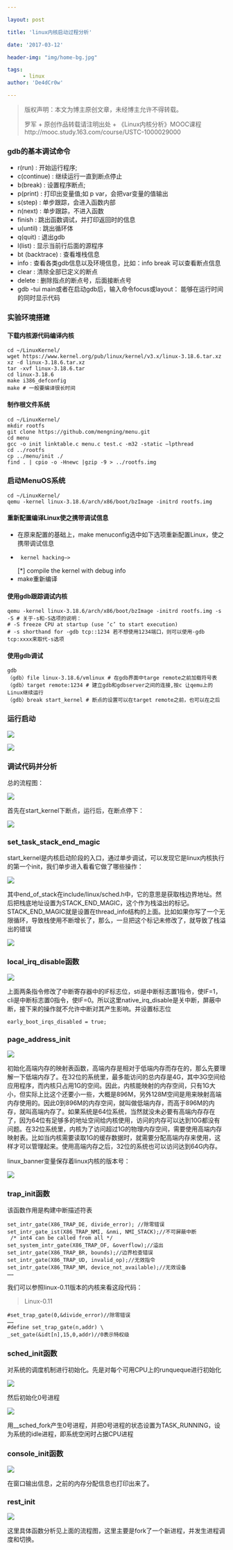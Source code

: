 ```yaml
---

layout: post

title: 'linux内核启动过程分析'

date: '2017-03-12'

header-img: "img/home-bg.jpg"

tags:
     - linux   
author: 'De4dCr0w'

---
```


<!-- more -->

>版权声明：本文为博主原创文章，未经博主允许不得转载。
>
>罗军 + 原创作品转载请注明出处 + 《Linux内核分析》MOOC课程http://mooc.study.163.com/course/USTC-1000029000  

### gdb的基本调试命令 ###

* r(run)            :    开始运行程序;
* c(continue)  :    继续运行一直到断点停止
* b(break)       :   设置程序断点;
* p(print)         :    打印出变量值;如 p var，会把var变量的值输出
* s(step)         :    单步跟踪，会进入函数内部
* n(next)         :    单步跟踪，不进入函数
* finish           :     跳出函数调试，并打印返回时的信息
* u(until)        :     跳出循环体
* q(quit)         :     退出gdb
* l(list)            :     显示当前行后面的源程序
* bt (backtrace)   :     查看堆栈信息
* info              :      查看各类gdb信息以及环境信息，比如：info break 可以查看断点信息
* clear            :       清除全部已定义的断点
* delete         :       删除指点的断点号，后面接断点号
* gdb -tui main或者在启动gdb后，输入命令focus或layout： 能够在运行时间的同时显示代码

### 实验环境搭建 ###
#### 下载内核源代码编译内核 ####

	cd ~/LinuxKernel/
	wget https://www.kernel.org/pub/linux/kernel/v3.x/linux-3.18.6.tar.xz
	xz -d linux-3.18.6.tar.xz
	tar -xvf linux-3.18.6.tar
	cd linux-3.18.6
	make i386_defconfig
	make # 一般要编译很长时间

#### 制作根文件系统 ####

	cd ~/LinuxKernel/
	mkdir rootfs
	git clone https://github.com/mengning/menu.git  
	cd menu
	gcc -o init linktable.c menu.c test.c -m32 -static –lpthread
	cd ../rootfs
	cp ../menu/init ./
	find . | cpio -o -Hnewc |gzip -9 > ../rootfs.img

### 启动MenuOS系统 ###

	cd ~/LinuxKernel/
	qemu -kernel linux-3.18.6/arch/x86/boot/bzImage -initrd rootfs.img

#### 重新配置编译Linux使之携带调试信息 ####

* 在原来配置的基础上，make menuconfig选中如下选项重新配置Linux，使之携带调试信息
*      kernel hacking—>      
    [*] compile the kernel with debug info
* make重新编译

#### 使用gdb跟踪调试内核 ####

    qemu -kernel linux-3.18.6/arch/x86/boot/bzImage -initrd rootfs.img -s -S # 关于-s和-S选项的说明：
    # -S freeze CPU at startup (use ’c’ to start execution)
    # -s shorthand for -gdb tcp::1234 若不想使用1234端口，则可以使用-gdb tcp:xxxx来取代-s选项

#### 使用gdb调试 ####

    gdb
    （gdb）file linux-3.18.6/vmlinux # 在gdb界面中targe remote之前加载符号表
    （gdb）target remote:1234 # 建立gdb和gdbserver之间的连接,按c 让qemu上的Linux继续运行
    （gdb）break start_kernel # 断点的设置可以在target remote之前，也可以在之后


### 运行启动 ###

![](http://i.imgur.com/hJEY5dV.png)

![](http://i.imgur.com/dsAAIgd.png)

### 调试代码并分析 ###
总的流程图：

![](http://i.imgur.com/at611xo.png)

首先在start_kernel下断点，运行后，在断点停下：  

![](http://i.imgur.com/Q9VrXWK.png)

### set_task_stack_end_magic ###
start_kernel是内核启动阶段的入口，通过单步调试，可以发现它是linux内核执行的第一个init，我们单步进入看看它做了哪些操作：

![](http://i.imgur.com/qDNLJxh.png)

其中end_of_stack在include/linux/sched.h中，它的意思是获取栈边界地址。然后把栈底地址设置为STACK_END_MAGIC，这个作为栈溢出的标记。STACK_END_MAGIC就是设置在thread_info结构的上面。比如如果你写了一个无限循环，导致栈使用不断增长了，那么，一旦把这个标记未修改了，就导致了栈溢出的错误

![](http://i.imgur.com/HhyhCOi.png)

### local_irq_disable函数 ###

![](http://i.imgur.com/clLAWPV.png)

上面两条指令修改了中断寄存器中的IF标志位，sti是中断标志置1指令，使IF=1，cli是中断标志置0指令，使IF=0。所以这里native_irq_disable是关中断，屏蔽中断，接下来的操作就不允许中断对其产生影响。并设置标志位 

	early_boot_irqs_disabled = true;

### page_address_init ###

![](http://i.imgur.com/D8afLB1.png)

初始化高端内存的映射表函数，高端内存是相对于低端内存而存在的，那么先要理解一下低端内存了。在32位的系统里，最多能访问的总内存是4G，其中3G空间给应用程序，而内核只占用1G的空间。因此，内核能映射的内存空间，只有1G大小，但实际上比这个还要小一些，大概是896M，另外128M空间是用来映射高端内存使用的。因此0到896M的内存空间，就叫做低端内存，而高于896M的内存，就叫高端内存了。如果系统是64位系统，当然就没未必要有高端内存存在了，因为64位有足够多的地址空间给内核使用，访问的内存可以达到10G都没有问题。在32位系统里，内核为了访问超过1G的物理内存空间，需要使用高端内存映射表。比如当内核需要读取1G的缓存数据时，就需要分配高端内存来使用，这样才可以管理起来。使用高端内存之后，32位的系统也可以访问达到64G内存。

linux_banner变量保存着linux内核的版本号：

![](http://i.imgur.com/VvxOh1x.png)

### trap_init函数 ###
该函数作用是构建中断描述符表

	set_intr_gate(X86_TRAP_DE, divide_error); //除零错误                
	set_intr_gate_ist(X86_TRAP_NMI, &nmi, NMI_STACK);//不可屏蔽中断          
	 /* int4 can be called from all */                          
	set_system_intr_gate(X86_TRAP_OF, &overflow);//溢出              
	set_intr_gate(X86_TRAP_BR, bounds);//边界检查错误                        
	set_intr_gate(X86_TRAP_UD, invalid_op);//无效指令                               set_intr_gate(X86_TRAP_NM, device_not_available);//无效设备  
	……

我们可以参照linux-0.11版本的内核来看这段代码：
>Linux-0.11  

	#set_trap_gate(0,&divide_error)//除零错误
	……
	#define set_trap_gate(n,addr) \
	_set_gate(&idt[n],15,0,addr)//0表示特权级

### sched_init函数 ###
对系统的调度机制进行初始化。先是对每个可用CPU上的runqueque进行初始化

![](http://i.imgur.com/ZkBo0T5.png)

然后初始化0号进程  

![](http://i.imgur.com/yqGUnzB.png)

用__sched_fork产生0号进程，并把0号进程的状态设置为TASK_RUNNING，设为系统的idle进程，即系统空闲时占据CPU进程

### console_init函数 ###

![](http://i.imgur.com/ldzM2qf.png)

在窗口输出信息，之前的内存分配信息也打印出来了。

### rest_init ###

![](http://i.imgur.com/2zHiTqc.png)

这里具体函数分析见上面的流程图，这里主要是fork了一个新进程，并发生进程调度和切换。